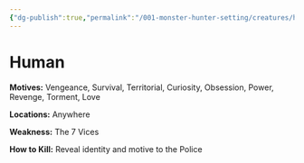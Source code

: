 ```yaml
---
{"dg-publish":true,"permalink":"/001-monster-hunter-setting/creatures/human/"}
---
```


# Human

**Motives:** Vengeance, Survival, Territorial, Curiosity, Obsession, Power, Revenge, Torment, Love

**Locations:** Anywhere

**Weakness:** The 7 Vices

**How to Kill:** Reveal identity and motive to the Police